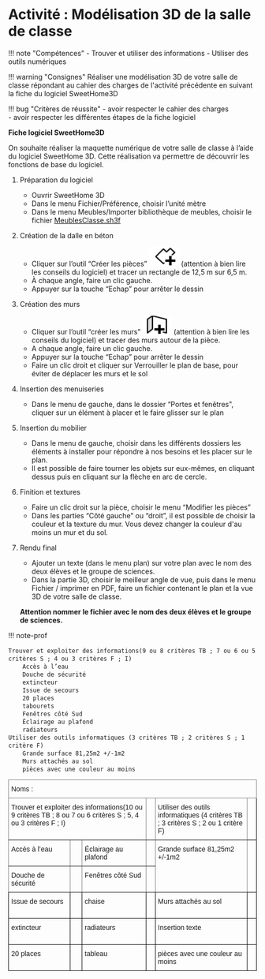 # Activité : Modélisation 3D de la salle de classe

!!! note "Compétences"
    - Trouver et utiliser des informations
    - Utiliser des outils numériques

!!! warning "Consignes"
    Réaliser une modélisation 3D de votre salle de classe répondant au cahier des charges de l'activité précédente en suivant la fiche du logiciel SweetHome3D

!!! bug "Critères de réussite"
    - avoir respecter le cahier des charges  
    - avoir respecter les différentes étapes de la fiche logiciel
 
<div markdown class="printable">

**Fiche logiciel SweetHome3D**

On souhaite réaliser la maquette numérique de votre salle de classe à l’aide du logiciel SweetHome 3D. Cette réalisation va permettre de découvrir les fonctions de base du logiciel.

1. Préparation du logiciel 
      - Ouvrir SweetHome 3D  
      - Dans le menu Fichier/Préférence, choisir l’unité mètre  
      - Dans le menu Meubles/Importer bibliothèque de meubles, choisir le fichier [MeublesClasse.sh3f](Files/MeublesClasse.sh3f)
2. Création de la dalle en béton  
      - Cliquer sur l’outil “Créer les pièces” ![](Pictures/iconePieceSweetHome.png)(attention à bien lire les conseils du logiciel) et tracer un rectangle de 12,5 m sur 6,5 m.  
      - À chaque angle, faire un clic gauche. 
      - Appuyer sur la touche “Echap” pour arrêter le dessin  

3. Création des murs  
      - Cliquer sur l’outil “créer les murs" ![](Pictures/iconeMurSweethome.png) (attention à bien lire les conseils du logiciel) et tracer des murs autour de la pièce.  
      - A chaque angle, faire un clic gauche.   
      - Appuyer sur la touche “Echap” pour arrêter le dessin  
      - Faire un clic droit et cliquer sur Verrouiller le plan de base, pour éviter de déplacer les murs et le sol  
  
4. Insertion des menuiseries  
      - Dans le menu de gauche, dans le dossier “Portes et fenêtres", cliquer sur un élément à placer et le faire glisser sur le plan  
  
5. Insertion du mobilier  
      - Dans le menu de gauche, choisir dans les différents dossiers les éléments à installer pour répondre à nos besoins et les placer sur le plan.
      - Il est possible de faire tourner les objets sur eux-mêmes, en cliquant dessus puis en cliquant sur la flèche en arc de cercle.
  
6. Finition et textures
      - Faire un clic droit sur la pièce, choisir le menu “Modifier les pièces”
      - Dans les parties “Côté gauche” ou “droit”, il est possible de choisir la couleur et la texture du mur. Vous devez changer la couleur d'au moins un mur et du sol.



7. Rendu final
      - Ajouter un texte (dans le menu plan) sur votre plan avec le nom des deux élèves et le groupe de sciences.
      - Dans la partie 3D, choisir le meilleur angle de vue, puis dans le menu Fichier / imprimer en PDF, faire un fichier contenant le plan et la vue 3D de votre salle de classe.

      **Attention nommer le fichier avec le nom des deux élèves et le groupe de sciences.**

</div>


<div style="page-break-after: always;"></div>
!!! note-prof
    	 	 	 	
    Trouver et exploiter des informations(9 ou 8 critères TB ; 7 ou 6 ou 5  critères S ; 4 ou 3 critères F ; I)
        Accès à l’eau
        Douche de sécurité
        extincteur
        Issue de secours
        20 places
        tabourets
        Fenêtres côté Sud
        Éclairage au plafond
        radiateurs
    Utiliser des outils informatiques (3 critères TB ; 2 critères S ; 1 critère F)
        Grande surface 81,25m2 +/-1m2
        Murs attachés au sol
        pièces avec une couleur au moins
<style type="text/css">
.tg  {border-collapse:collapse;border-spacing:0;}
.tg td{border-color:black;border-style:solid;border-width:1px;font-family:Arial, sans-serif;font-size:14px;
  overflow:hidden;padding:10px 5px;word-break:normal;}
.tg th{border-color:black;border-style:solid;border-width:1px;font-family:Arial, sans-serif;font-size:14px;
  font-weight:normal;overflow:hidden;padding:10px 5px;word-break:normal;}
.tg .tg-0pky{border-color:inherit;text-align:left;vertical-align:top}
.tg .tg-0lax{text-align:left;vertical-align:top}
</style>
<table class="tg"><thead>
  <tr>
    <th class="tg-0pky" colspan="6"><span style="background-color:transparent"> 			</span>Noms : <span style="background-color:transparent"> 			</span> 		</th>
  </tr></thead>
<tbody>
  <tr>
    <td class="tg-0pky" colspan="3"><span style="background-color:transparent"> 			</span>Trouver et exploiter des informations(10 ou 9 critères TB ; 8 ou 7 ou 6  critères S ; 5, 4 ou 3 critères F ; I)</td>
    <td class="tg-0pky"><span style="background-color:transparent"> 			</span><br><span style="background-color:transparent">&nbsp;&nbsp;			</span> 		</td>
    <td class="tg-0pky"><span style="background-color:transparent"> 			</span>Utiliser des outils informatiques (4 critères TB ; 3 critères S ; 2 ou 1 critère F)		</td>
    <td class="tg-0lax"><span style="background-color:transparent"> 			</span><br><span style="background-color:transparent">&nbsp;&nbsp;			</span> 		</td>
  </tr>
  <tr>
    <td class="tg-0pky"><span style="background-color:transparent"> 			</span>Accès à l’eau 		</td>
    <td class="tg-0pky"><span style="background-color:transparent"> 			</span><br><span style="background-color:transparent">&nbsp;&nbsp;			</span> 		</td>
    <td class="tg-0pky"><span style="background-color:transparent"> 			</span>Éclairage au plafond 		</td>
    <td class="tg-0pky"><span style="background-color:transparent"> 			</span><br><span style="background-color:transparent">&nbsp;&nbsp;			</span> 		</td>
    <td class="tg-0pky" rowspan="2"><span style="background-color:transparent"> 			</span>Grande 			surface 81,25m2 +/-1m2 		</td>
    <td class="tg-0lax" rowspan="2"><span style="background-color:transparent"> 			</span><br><span style="background-color:transparent">&nbsp;&nbsp;			</span> 		<br></td>
  </tr>
  <tr>
    <td class="tg-0pky"><span style="background-color:transparent"> 			</span>Douche de sécurité 		</td>
    <td class="tg-0pky"><span style="background-color:transparent"> 			</span><br><span style="background-color:transparent">&nbsp;&nbsp;			</span> 		</td>
    <td class="tg-0pky"><span style="background-color:transparent"> 			</span>Fenêtres côté Sud 		</td>
    <td class="tg-0pky"><span style="background-color:transparent"> 			</span><br><span style="background-color:transparent">&nbsp;&nbsp;			</span> 		</td>
  </tr>
  <tr>
    <td class="tg-0lax"><span style="background-color:transparent"> 			</span>Issue de secours 		</td>
    <td class="tg-0lax"><span style="background-color:transparent"> 			</span><br><span style="background-color:transparent">&nbsp;&nbsp;			</span> 		</td>
    <td class="tg-0lax"><span style="background-color:transparent"> 			</span>chaise 		</td>
    <td class="tg-0lax"><span style="background-color:transparent"> 			</span><br><span style="background-color:transparent">&nbsp;&nbsp;			</span> 		</td>
    <td class="tg-0lax"><span style="background-color:transparent"> 			</span>Murs 			attachés au sol 		</td>
    <td class="tg-0lax"><span style="background-color:transparent"> 			</span><br><span style="background-color:transparent">&nbsp;&nbsp;			</span> 		<br></td>
  </tr>
  <tr>
    <td class="tg-0lax"><span style="background-color:transparent"> 			</span>extincteur 		</td>
    <td class="tg-0lax"><span style="background-color:transparent"> 			</span><br><span style="background-color:transparent">&nbsp;&nbsp;			</span> 		</td>
    <td class="tg-0lax"><span style="background-color:transparent"> 			</span>radiateurs 		</td>
    <td class="tg-0lax"><span style="background-color:transparent"> 			</span><br><span style="background-color:transparent">&nbsp;&nbsp;			</span> 		</td>
     <td class="tg-0lax"><span style="background-color:transparent"> 			</span>Insertion texte		</td>
    <td class="tg-0lax"><span style="background-color:transparent"> 			</span><br><span style="background-color:transparent">&nbsp;&nbsp;			</span> 		<br></td>
  </tr>
  <tr>
    <td class="tg-0lax"><span style="background-color:transparent"> 			</span>20 places 		</td>
    <td class="tg-0lax"><span style="background-color:transparent"> 			</span><br><span style="background-color:transparent">&nbsp;&nbsp;			</span> 		</td>
    <td class="tg-0lax"><span style="background-color:transparent"> 			</span>tableau 		</td>
    <td class="tg-0lax"><span style="background-color:transparent"> 			</span><br><span style="background-color:transparent">&nbsp;&nbsp;			</span> 		</td>
    <td class="tg-0lax"><span style="background-color:transparent"> 			</span>pièces 			avec une couleur au moins 		</td>
    <td class="tg-0lax"><span style="background-color:transparent"> 			</span><br><span style="background-color:transparent">&nbsp;&nbsp;			</span> 		</td>
  </tr>
</tbody></table>